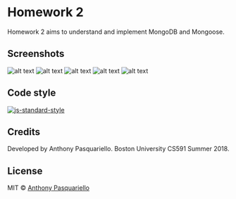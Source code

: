 # Homework 2
Homework 2 aims to understand and implement MongoDB and Mongoose.

## Screenshots
![alt text](https://github.com/antpas/CS591/tree/hw2/screenshots/hw2_1.PNG)
![alt text](https://github.com/antpas/CS591/tree/hw2/screenshots/hw2_2.PNG)
![alt text](https://github.com/antpas/CS591/tree/hw2/screenshots/hw2_3.PNG)
![alt text](https://github.com/antpas/CS591/tree/hw2/screenshots/hw2_4.PNG)
![alt text](https://github.com/antpas/CS591/tree/hw2/screenshots/hw2_5.PNG)

## Code style
[![js-standard-style](https://img.shields.io/badge/code%20style-standard-brightgreen.svg?style=flat)](https://github.com/feross/standard)

## Credits
Developed by Anthony Pasquariello.
Boston University CS591 Summer 2018.

## License

MIT © [Anthony Pasquariello](https://github.com/antpas)
